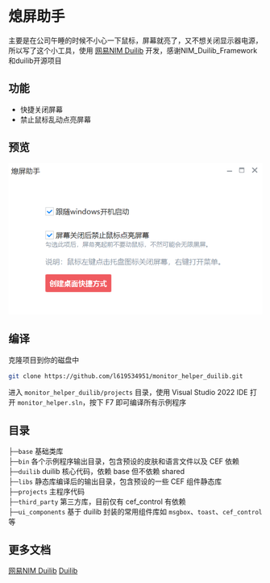 # 熄屏助手

主要是在公司午睡的时候不小心一下鼠标，屏幕就亮了，又不想关闭显示器电源，所以写了这个小工具，使用 [网易NIM Duilib](https://github.com/netease-im/NIM_Duilib_Framework) 开发，感谢NIM_Duilib_Framework和duilib开源项目

## 功能

 - 快捷关闭屏幕
 - 禁止鼠标乱动点亮屏幕

## 预览

![preview](screenshot.png)

## 编译

克隆项目到你的磁盘中

```bash
git clone https://github.com/l619534951/monitor_helper_duilib.git
```

进入 `monitor_helper_duilib/projects` 目录，使用 Visual Studio 2022 IDE 打开 `monitor_helper.sln`，按下 F7 即可编译所有示例程序

## 目录

├─`base` 基础类库  
├─`bin` 各个示例程序输出目录，包含预设的皮肤和语言文件以及 CEF 依赖
├─`duilib` duilib 核心代码，依赖 base 但不依赖 shared  
├─`libs` 静态库编译后的输出目录，包含预设的一些 CEF 组件静态库  
├─`projects` 主程序代码  
├─`third_party` 第三方库，目前仅有 cef_control 有依赖  
├─`ui_components` 基于 duilib 封装的常用组件库如 `msgbox`、`toast`、`cef_control` 等  

## 更多文档
[网易NIM Duilib](https://github.com/netease-im/NIM_Duilib_Framework)
[Duilib](https://github.com/duilib/duilib)

